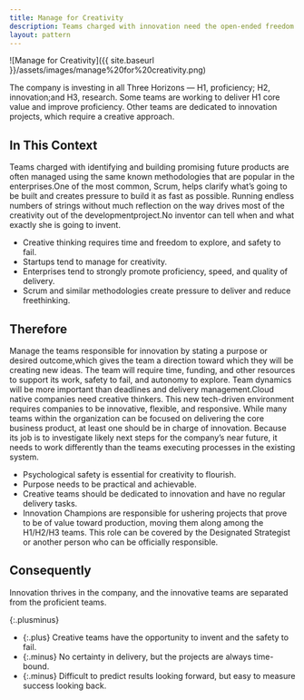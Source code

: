 ```yaml
---
title: Manage for Creativity
description: Teams charged with innovation need the open-ended freedom to experiment their way to solutions without pressure for delivering specific results on a set schedule—and the freedom to sometimes fail along the way
layout: pattern
---
```


![Manage for Creativity]({{ site.baseurl }}/assets/images/manage%20for%20creativity.png)

The company is investing in all Three Horizons — H1, proficiency; H2, innovation;and H3, research. Some teams are working to deliver H1 core value and improve proficiency. Other teams are dedicated to innovation projects, which require a creative approach.

## In This Context

Teams charged with identifying and building promising future products are often managed using the same known methodologies that are popular in the enterprises.One of the most common, Scrum, helps clarify what’s going to be built and creates pressure to build it as fast as possible. Running endless numbers of strings without much reflection on the way drives most of the creativity out of the developmentproject.No inventor can tell when and what exactly she is going to invent.

- Creative thinking requires time and freedom to explore, and safety to fail.
- Startups tend to manage for creativity.
- Enterprises tend to strongly promote proficiency, speed, and quality of delivery.
- Scrum and similar methodologies create pressure to deliver and reduce freethinking.

## Therefore

Manage the teams responsible for innovation by stating a purpose or desired outcome,which gives the team a direction toward which they will be creating new ideas. The team will require time, funding, and other resources to support its work, safety to fail, and autonomy to explore. Team dynamics will be more important than deadlines and delivery management.Cloud native companies need creative thinkers. This new tech-driven environment requires companies to be innovative, flexible, and responsive. While many teams within the organization can be focused on delivering the core business product, at least one should be in charge of innovation. Because its job is to investigate likely next steps for the company’s near future, it needs to work differently than the teams executing processes in the existing system.

- Psychological safety is essential for creativity to flourish.
- Purpose needs to be practical and achievable.
- Creative teams should be dedicated to innovation and have no regular delivery tasks.
- Innovation Champions are responsible for ushering projects that prove to be of value toward production, moving them along among the H1/H2/H3 teams. This role can be covered by the Designated Strategist or another person who can be officially responsible.

## Consequently

Innovation thrives in the company, and the innovative teams are separated from the proficient teams.

{:.plusminus}
- {:.plus} Creative teams have the opportunity to invent and the safety to fail.
- {:.minus} No certainty in delivery, but the projects are always time-bound.
- {:.minus} Difficult to predict results looking forward, but easy to measure success looking back.
